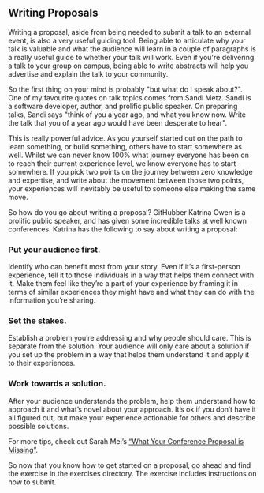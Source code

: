 ## Writing Proposals

Writing a proposal, aside from being needed to submit a talk to an external event, is also a very useful guiding tool. Being able to articulate why your talk is valuable and what the audience will learn in a couple of paragraphs is a really useful guide to whether your talk will work. Even if you're delivering a talk to your group on campus, being able to write abstracts will help you advertise and explain the talk to your community.

So the first thing on your mind is probably "but what do I speak about?". One of my favourite quotes on talk topics comes from Sandi Metz. Sandi is a software developer, author, and prolific public speaker. On preparing talks, Sandi says "think of you a year ago, and what you know now. Write the talk that you of a year ago would have been desperate to hear".

This is really powerful advice. As you yourself started out on the path to learn something, or build something, others have to start somewhere as well. Whilst we can never know 100% what journey everyone has been on to reach their current experience level, we know everyone has to start somewhere. If you pick two points on the journey between zero knowledge and expertise, and write about the movement between those two points, your experiences will inevitably be useful to someone else making the same move.

So how do you go about writing a proposal? GitHubber Katrina Owen is a prolific public speaker, and has given some incredible talks at well known conferences. Katrina has the following to say about writing a proposal:

### Put your audience first.

Identify who can benefit most from your story. Even if it’s a first-person experience, tell it to those individuals in a way that helps them connect with it. Make them feel like they’re a part of your experience by framing it in terms of similar experiences they might have and what they can do with the information you’re sharing.

### Set the stakes.

Establish a problem you’re addressing and why people should care. This is separate from the solution. Your audience will only care about a solution if you set up the problem in a way that helps them understand it and apply it to their experiences.

### Work towards a solution.

After your audience understands the problem, help them understand how to approach it and what’s novel about your approach. It’s ok if you don’t have it all figured out, but make your experience actionable for others and describe possible solutions.

For more tips, check out Sarah Mei’s [“What Your Conference Proposal is Missing”](http://www.sarahmei.com/blog/2014/04/07/what-your-conference-proposal-is-missing/).

So now that you know how to get started on a proposal, go ahead and find the exercise in the exercises directory. The exercise includes instructions on how to submit.
